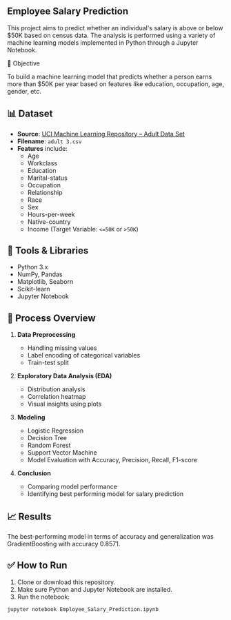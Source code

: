 ## Employee Salary Prediction

This project aims to predict whether an individual's salary is above or below $50K based on census data. The analysis is performed using a variety of machine learning models implemented in Python through a Jupyter Notebook.

🧠 Objective

To build a machine learning model that predicts whether a person earns more than \$50K per year based on features like education, occupation, age, gender, etc.

## 📊 Dataset

- **Source**: [UCI Machine Learning Repository – Adult Data Set](https://archive.ics.uci.edu/ml/datasets/adult)
- **Filename**: `adult 3.csv`
- **Features** include:
  - Age
  - Workclass
  - Education
  - Marital-status
  - Occupation
  - Relationship
  - Race
  - Sex
  - Hours-per-week
  - Native-country
  - Income (Target Variable: `<=50K` or `>50K`)

## 🔧 Tools & Libraries

- Python 3.x
- NumPy, Pandas
- Matplotlib, Seaborn
- Scikit-learn
- Jupyter Notebook

## 🚀 Process Overview

1. **Data Preprocessing**
   - Handling missing values
   - Label encoding of categorical variables
   - Train-test split

2. **Exploratory Data Analysis (EDA)**
   - Distribution analysis
   - Correlation heatmap
   - Visual insights using plots

3. **Modeling**
   - Logistic Regression
   - Decision Tree
   - Random Forest
   - Support Vector Machine
   - Model Evaluation with Accuracy, Precision, Recall, F1-score

4. **Conclusion**
   - Comparing model performance
   - Identifying best performing model for salary prediction

## 📈 Results

The best-performing model in terms of accuracy and generalization was GradientBoosting with accuracy 0.8571.

## ✅ How to Run

1. Clone or download this repository.
2. Make sure Python and Jupyter Notebook are installed.
3. Run the notebook:

```bash
jupyter notebook Employee_Salary_Prediction.ipynb
```
